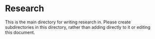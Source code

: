# Research

This is the main directory for writing research in. Please create subdirectories in this directory, rather than adding directly to it or editing this document.
